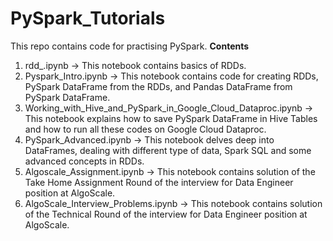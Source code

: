 # PySpark_Tutorials
This repo contains code for practising PySpark.
<b>Contents</b>
1. rdd_.ipynb -> This notebook contains basics of RDDs.
2. Pyspark_Intro.ipynb -> This notebook contains code for creating RDDs, PySpark DataFrame from the RDDs, and Pandas DataFrame from PySpark DataFrame.
3. Working_with_Hive_and_PySpark_in_Google_Cloud_Dataproc.ipynb -> This notebook explains how to save PySpark DataFrame in Hive Tables and how to run all these codes on Google Cloud Dataproc.
4. PySpark_Advanced.ipynb -> This notebook delves deep into DataFrames, dealing with different type of data, Spark SQL and some advanced concepts in RDDs.
5. Algoscale_Assignment.ipynb -> This notebook contains solution of the Take Home Assignment Round of the interview for Data Engineer position at AlgoScale.
6. AlgoScale_Interview_Problems.ipynb -> This notebook contains solution of the Technical Round of the interview for Data Engineer position at AlgoScale.

